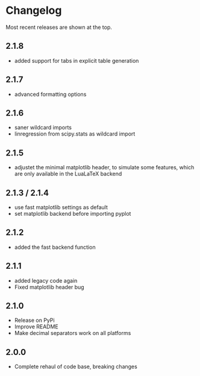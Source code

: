 # Changelog

Most recent releases are shown at the top.

## 2.1.8
- added support for tabs in explicit table generation

## 2.1.7
- advanced formatting options

## 2.1.6
- saner wildcard imports
- linregression from scipy.stats as wildcard import

## 2.1.5
- adjustet the minimal matplotlib header, to simulate some features, which are only available in the LuaLaTeX backend

## 2.1.3 / 2.1.4
- use fast matplotlib settings as default
- set matplotlib backend before importing pyplot

## 2.1.2
- added the fast backend function

## 2.1.1

- added legacy code again
- Fixed matplotlib header bug
  
## 2.1.0

- Release on PyPi
- Improve README
- Make decimal separators work on all platforms

## 2.0.0

- Complete rehaul of code base, breaking changes
